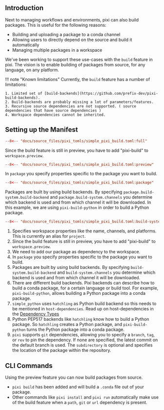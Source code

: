 
## Introduction

Next to managing workflows and environments, pixi can also build packages.
This is useful for the following reasons:

- Building and uploading a package to a conda channel
- Allowing users to directly depend on the source and build it automatically
- Managing multiple packages in a workspace

We've been working to support these use-cases with the `build` feature in pixi.
The vision is to enable building of packages from source, for any language, on any platform.


!!! note "Known limitations"
    Currently, the `build` feature has a number of limitations:

    1. Limited set of [build-backends](https://github.com/prefix-dev/pixi-build-backends).
    2. Build-backends are probably missing a lot of parameters/features.
    3. Recursive source dependencies are not supported. ( source dependencies that have source dependencies )
    4. Workspace dependencies cannot be inherited.

## Setting up the Manifest


```toml
--8<-- "docs/source_files/pixi_tomls/simple_pixi_build.toml:full"
```

Since the build feature is still in preview, you have to add "pixi-build" to `workspace.preview`.

```toml
--8<-- "docs/source_files/pixi_tomls/simple_pixi_build.toml:preview"
```

In `package` you specify properties specific to the package you want to build.

```toml
--8<-- "docs/source_files/pixi_tomls/simple_pixi_build.toml:package"
```

Packages are built by using build backends.
By specifying `package.build-system.build-backend` and `package.build-system.channels` you determine which backend is used and from which channel it will be downloaded.
In this example, we are using `pixi-build-python` in order to build a Python package.

```toml
--8<-- "docs/source_files/pixi_tomls/simple_pixi_build.toml:build-system"
```

1. Specifies workspace properties like the name, channels, and platforms. This is currently an alias for `project`.
2. Since the build feature is still in preview, you have to add "pixi-build" to `workspace.preview`.
3. We need to add our package as dependency to the workspace.
4. In `package` you specify properties specific to the package you want to build.
5. Packages are built by using build backends.
   By specifying `build-system.build-backend` and `build-system.channels` you determine which backend is used and from which channel it will be downloaded.
6. There are different build backends.
   Pixi backends can describe how to build a conda package, for a certain language or build tool.
   For example, `pixi-build-python`, allows building a Python package into a conda package.
7. `simple_python` uses `hatchling` as Python build backend so this needs to be mentioned in `host-dependencies`.
   Read up on host-dependencies in the [Dependency Types](./dependency_types.md#host-dependencies)
8. Python PEP517 backends like `hatchling` know how to build a Python package.
   So `hatchling` creates a Python package, and `pixi-build-python` turns the Python package into a conda package.
9. `pixi` supports `git` dependencies, allowing you to specify a `branch`, `tag`, or `rev` to pin the dependency. If none are specified, the latest commit on the default branch is used. The `subdirectory` is optional and specifies the location of the package within the repository.

## CLI Commands
Using the preview feature you can now build packages from source.

- `pixi build` has been added and will build a `.conda` file out of your package.
- Other commands like `pixi install` and `pixi run` automatically make use of the build feature when a `path`, `git` or `url` dependency is present.
